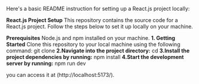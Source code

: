 Here's a basic README instruction for setting up a React.js project locally:

**React.js Project Setup**
This repository contains the source code for a React.js project. Follow the steps below to set it up locally on your machine.

**Prerequisites**
Node.js and npm installed on your machine.
**1. Getting Started**
Clone this repository to your local machine using the following command: git clone <repository-url>
**2.Navigate into the project directory:** cd <project-folder>
**3.Install the project dependencies by running:** npm install
**4.Start the development server by running:** npm run dev

 you can access it at (http://localhost:5173/).

